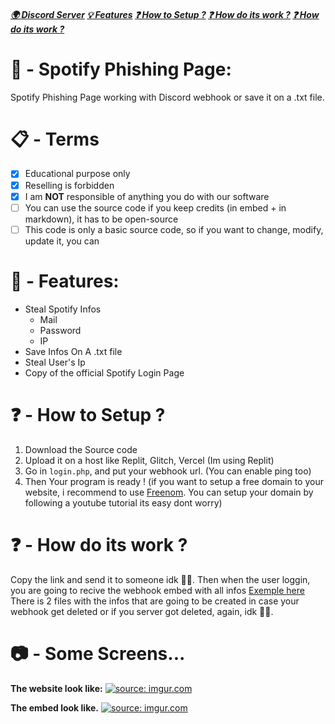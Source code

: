 ##### [🌍 Discord Server](https://discord.gg/rNbcUvV7) [💡 Features](https://github.com/Ib69/spotify-phishing/blob/main/README.md#---features) [❓ How to Setup ?](https://github.com/Ib69/spotify-phishing/blob/main/README.md#---how-to-setup-) [❓ How do its work ?](https://github.com/Ib69/spotify-phishing/blob/main/README.md#---how-do-its-work-) [❓ How do its work ?](https://github.com/Ib69/spotify-phishing#---some-screens-)

# 🎣 - Spotify Phishing Page:
Spotify Phishing Page working with Discord webhook or save it on a .txt file.

# 📋 - Terms
- [x] Educational purpose only
- [x] Reselling is forbidden
- [x] I am **NOT** responsible of anything you do with our software
- [ ] You can use the source code if you keep credits (in embed + in markdown), it has to be open-source
- [ ] This code is only a basic source code, so if you want to change, modify, update it, you can

# 📜 - Features:

- Steal Spotify Infos
  - Mail
  - Password
  - IP
- Save Infos On A .txt file
- Steal User's Ip
- Copy of the official Spotify Login Page

# ❓ - How to Setup ?
1. Download the Source code
2. Upload it on a host like Replit, Glitch, Vercel (Im using Replit)
4. Go in `login.php`, and put your webhook url. (You can enable ping too)
5. Then Your program is ready !
(if you want to setup a free domain to your website, i recommend to use [Freenom](https://www.freenom.com). You can setup your domain by following a youtube tutorial its easy dont worry)

# ❓ - How do its work ?
Copy the link and send it to someone idk 🤷‍♂️.
Then when the user loggin, you are going to recive the webhook embed with all infos [Exemple here](https://github.com/Ib69/spotify-phishing#---some-screens)
There is 2 files with the infos that are going to be created in case your webhook get deleted or if you server got deleted, again, idk 🤷‍♂️.

# 📷 - Some Screens...

**The website look like:**
<a href="https://imgur.com/2kb3lvt"><img src="https://i.imgur.com/2kb3lvt.png" title="source: imgur.com" /></a>

**The embed look like.**
<a href="https://imgur.com/hSSqnwF"><img src="https://i.imgur.com/hSSqnwF.png" title="source: imgur.com" /></a>
